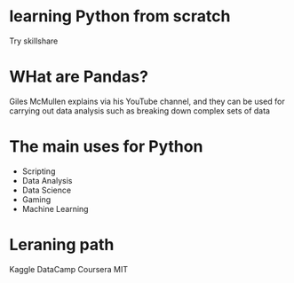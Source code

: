 # learning Python from scratch

Try skillshare

# WHat are Pandas?

Giles McMullen explains via his YouTube channel, and they can be used for carrying out data analysis such as breaking down complex sets of data

# The main uses for Python

- Scripting
- Data Analysis
- Data Science
- Gaming
- Machine Learning

# Leraning path

Kaggle
DataCamp
Coursera
MIT



